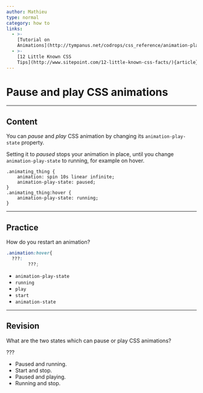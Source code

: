 ```yaml
---
author: Mathieu
type: normal
category: how to
links:
  - >-
    [Tutorial on
    Animations](http://tympanus.net/codrops/css_reference/animation-play-state/){article}
  - >-
    [12 Little Known CSS
    Tips](http://www.sitepoint.com/12-little-known-css-facts/){article}
---
```


# Pause and play CSS animations


---

## Content

You can *pause* and *play* CSS animation by changing its `animation-play-state` property.

Setting it to *paused* stops your animation in place, until you change `animation-play-state` to running, for example on hover.

```plain-text
.animating_thing {
    animation: spin 10s linear infinite;
    animation-play-state: paused;
}
.animating_thing:hover {
    animation-play-state: running;
}
```


---

## Practice

How do you restart an animation?

```css
.animation:hover{
  ???:
        ???;
```

- `animation-play-state`
- `running`
- `play`
- `start`
- `animation-state`


---

## Revision

What are the two states which can pause or play CSS animations?

???

- Paused and running.
- Start and stop.
- Paused and playing.
- Running and stop.
 
